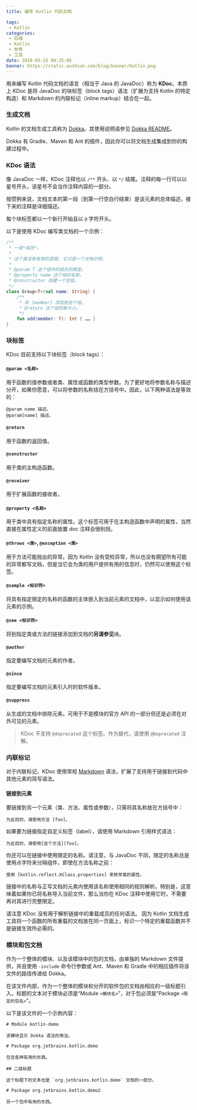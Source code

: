 ```yaml
---
title: 编写 Kotlin 代码文档

tags:
 - Kotlin
categories:
 - 后端
 - Kotlin
 - 参考
 - 工具
date: 2018-05-25 09:25:05
banner: https://static.oushiun.com/blog/banner/Kotlin.png
---
```


用来编写 Kotlin 代码文档的语言（相当于 Java 的 JavaDoc）称为 **KDoc**。本质上 KDoc 是将 JavaDoc 的块标签（block tags）语法（扩展为支持 Kotlin 的特定构造）和 Markdown 的内联标记（inline markup）结合在一起。

<!-- more -->

### 生成文档

Kotlin 的文档生成工具称为 [Dokka](https://github.com/Kotlin/dokka)。其使用说明请参见 [Dokka README](https://github.com/Kotlin/dokka/blob/master/README.md)。

Dokka 有 Gradle、Maven 和 Ant 的插件，因此你可以将文档生成集成到你的构建过程中。

### KDoc 语法

像 JavaDoc 一样，KDoc 注释也以 `/**` 开头、以 `*/` 结尾。注释的每一行可以以星号开头，该星号不会当作注释内容的一部分。

按惯例来说，文档文本的第一段（到第一行空白行结束）是该元素的总体描述，接下来的注释是详细描述。

每个块标签都以一个新行开始且以 `@` 字符开头。

以下是使用 KDoc 编写类文档的一个示例：

```kotlin
/**
 * 一组*成员*。
 *
 * 这个类没有有用的逻辑; 它只是一个文档示例。
 *
 * @param T 这个组中的成员的类型。
 * @property name 这个组的名称。
 * @constructor 创建一个空组。
 */
class Group<T>(val name: String) {
    /**
     * 将 [member] 添加到这个组。
     * @return 这个组的新大小。
     */
    fun add(member: T): Int { …… }
}
```

### 块标签

KDoc 目前支持以下块标签（block tags）：

#### `@param <名称>`

用于函数的值参数或者类、属性或函数的类型参数。为了更好地将参数名称与描述分开，如果你愿意，可以将参数的名称括在方括号中。因此，以下两种语法是等效的：

```
@param name 描述。
@param[name] 描述。
```

#### `@return`

用于函数的返回值。

#### `@constructor`

用于类的主构造函数。

#### `@receiver`

用于扩展函数的接收者。

#### `@property <名称>`

用于类中具有指定名称的属性。这个标签可用于在主构造函数中声明的属性，当然直接在属性定义的前面放置 doc 注释会很别扭。

#### `@throws <类>`, `@exception <类>`

用于方法可能抛出的异常。因为 Kotlin 没有受检异常，所以也没有期望所有可能的异常都写文档，但是当它会为类的用户提供有用的信息时，仍然可以使用这个标签。

#### `@sample <标识符>`

将具有指定限定的名称的函数的主体嵌入到当前元素的文档中，以显示如何使用该元素的示例。

#### `@see <标识符>`

将到指定类或方法的链接添加到文档的**另请参见**块。

#### `@author`

指定要编写文档的元素的作者。

#### `@since`

指定要编写文档的元素引入时的软件版本。

#### `@suppress`

从生成的文档中排除元素。可用于不是模块的官方 API 的一部分但还是必须在对外可见的元素。

> KDoc 不支持 `@deprecated` 这个标签。作为替代，请使用 `@Deprecated` 注解。

### 内联标记

对于内联标记，KDoc 使用常规 [Markdown](http://daringfireball.net/projects/markdown/syntax) 语法，扩展了支持用于链接到代码中其他元素的简写语法。

#### 链接到元素

要链接到另一个元素（类、方法、属性或参数），只需将其名称放在方括号中：

```
为此目的，请使用方法 [foo]。
```

如果要为链接指定自定义标签（label），请使用 Markdown 引用样式语法：

```
为此目的，请使用[这个方法][foo]。
```

你还可以在链接中使用限定的名称。请注意，与 JavaDoc 不同，限定的名称总是使用点字符来分隔组件，即使在方法名称之前：

```
使用 [kotlin.reflect.KClass.properties] 来枚举类的属性。
```

链接中的名称与正写文档的元素内使用该名称使用相同的规则解析。特别是，这意味着如果你已将名称导入当前文件，那么当你在 KDoc 注释中使用它时，不需要再对其进行完整限定。

请注意 KDoc 没有用于解析链接中的重载成员的任何语法。 因为 Kotlin 文档生成工具将一个函数的所有重载的文档放在同一页面上，标识一个特定的重载函数并不是链接生效所必需的。

### 模块和包文档

作为一个整体的模块、以及该模块中的包的文档，由单独的 Markdown 文件提供，并且使用 `-include` 命令行参数或 Ant、Maven 和 Gradle 中的相应插件将该文件的路径传递给 Dokka。

在该文件内部，作为一个整体的模块和分开的软件包的文档由相应的一级标题引入。标题的文本对于模块必须是“Module `<模块名>`”，对于包必须是“Package `<限定的包名>`”。

以下是该文件的一个示例内容：

```
# Module kotlin-demo

该模块显示 Dokka 语法的用法。

# Package org.jetbrains.kotlin.demo

包含各种有用的东西。

## 二级标题

这个标题下的文本也是 `org.jetbrains.kotlin.demo` 文档的一部分。

# Package org.jetbrains.kotlin.demo2

另一个包中有用的东西。
```
